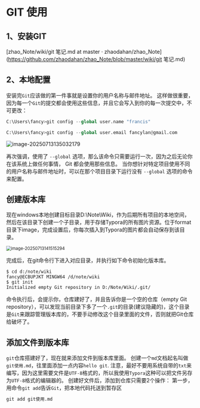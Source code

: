 # GIT 使用

## 1、安装GIT

[zhao_Note/wiki/git 笔记.md at master · zhaodahan/zhao_Note](https://github.com/zhaodahan/zhao_Note/blob/master/wiki/git 笔记.md)

## 2、本地配置

安装完`Git`应该做的第一件事就是设置你的用户名称与邮件地址。 这样做很重要，因为每一个`Git`的提交都会使用这些信息，并且它会写入到你的每一次提交中，不可更改：

```python
C:\Users\fancy>git config --global user.name "francis"

C:\Users\fancy>git config --global user.email fancylan@gmail.com
```

![image-20250713135032179](D:\Note\Wiki\resource\image-20250713135032179.png)

再次强调，使用了 `--global` 选项，那么该命令只需要运行一次，因为之后无论你在该系统上做任何事情， Git 都会使用那些信息。 当你想针对特定项目使用不同的用户名称与邮件地址时，可以在那个项目目录下运行没有 `--global` 选项的命令来配置。

## 创建版本库

现在windows本地创建目标目录D:\Note\Wiki，作为后期所有项目的本地空间，然后在该目录下创建一个子目录，用于存储Typora的所有图片资源。位于format目录下image，完成设置后，你每次插入到Typora的图片都会自动保存到该目录。

<img src="D:\Note\Wiki\resource\image-20250713141515294.png" alt="image-20250713141515294" style="zoom:80%;" />

完成后，在git命令行下进入对应目录，并执行如下命令初始化版本库。

```
$ cd d:/note/wiki
fancy@ECBUPJKT MINGW64 /d/note/wiki
$ git init
Initialized empty Git repository in D:/Note/Wiki/.git/

```

命令执行后，会提示你，仓库建好了，并且告诉你是一个空的仓库（empty Git repository），可以发现当前目录下多了一个`.git`的目录(建议隐藏的)，这个目录是`Git`来跟踪管理版本库的，不要手动修改这个目录里面的文件，否则就把Git仓库给破坏了。

## 添加文件到版本库

`git`仓库搭建好了，现在就来添加文件到版本库里面。 创建一个`md`文档起名叫做`git使用.md`，往里面添加一点内容`hello git`. 注意，最好不要用系统自带的`txt`来编写，因为这里需要文件是`UTF-8`格式的，所以我使用`Typora`这种可以把文件另存为`UTF-8`格式的编辑器的。 创建好文件后，添加到仓库只需要2个操作： 第一步，用命令`git add`告诉`Git`，把本地代码托送到暂存区

```python
git add git使用.md
```

